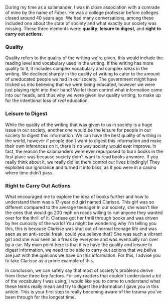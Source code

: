 During my time as a salamander, I was in close association with a comrade of mine by the name of Faber. He was a college professor before colleges closed around 40 years ago. We had many conversations, among these included one about the state of society and what exactly our society was missing. These three elements were: **quality**, **leisure to digest**, and **right to carry out actions**.

### Quality

Quality refers to the quality of the writing we're given, this would include the reading level and vocabulary used in the writing. If the writing has more quality to it, it includes complex vocabulary and complex ideas in the writing. We declined sharply in the quality of writing to cater to the amount of uneducated people we had in our society. The government might have tricked us into believing that we were being educated, however we were just playing right into their hand! We let them control what information came into our heads, and thus why we were given low quality writing, to make up for the intentional loss of _real_ education.

### Leisure to Digest

While the quality of the writing that was given to us in society is a huge issue in our society, another one would be the leisure for people in our society to digest this information. We can have the best quality of writing in the world, however if people don't want to digest this information and make their own inferences on it, there is no way society would ever improve. In fact, the reason the salamanders were ever repurposed to burn books in the first place was because society didn't want to read books anymore. If you really think about it, we really did let them control our lives blindingly! They exploited our ignorance and turned it into bliss, as if you were in a casino where time didn't pass.

### Right to Carry Out Actions

What encouraged me to explore the idea of books further and how to understand them was a 17-year old girl named Clarisse. This girl was so different compared to the average teenager in our society, she wasn't like the ones that would go 200 mph on roads willing to run anyone they wanted over for the thrill of it. Clarisse got her thrill through books and was driven by her curiosity of the world! You might be wondering why I'm telling you this, this is because Clarisse was shut out of normal teenage life and was seen as an anti-social freak, could you believe that? She was such a vibrant girl and she was seen as a freak by everyone and was eventually run over by a car. My main point here is that if we have the quality and leisure to digest information, we need to be able to carry out actions that we belive are just with the opinions we have on this information. For this, I advise you to take Clarisse as a prime example of this.

In conclusion, we can safely say that most of society's problems derive from these three key factors. For any readers that couldn't understand a bit of the vocabulary I was using, I would like you to come to understand what these terms really mean and try to digest the information I gave you in this article. This is your first step to really becoming aware of the trauma you've been through for the longest time.